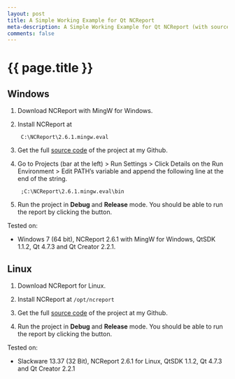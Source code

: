 ```yaml
---
layout: post
title: A Simple Working Example for Qt NCReport
meta-description: A Simple Working Example for Qt NCReport (with source codes)
comments: false
---
```


# {{ page.title }}

## Windows

1. Download NCReport with MingW for Windows.

1. Install NCReport at 

		C:\NCReport\2.6.1.mingw.eval

1. Get the full [source code](https://github.com/amree/ncreport-example) of the project at my Github.

1. Go to Projects (bar at the left) > Run Settings > Click Details on the Run Environment > Edit PATH’s variable and append the following line at the end of the string.

		;C:\NCReport\2.6.1.mingw.eval\bin

1. Run the project in **Debug** and **Release** mode. You should be able to run the report by clicking the button.

Tested on:

* Windows 7 (64 bit), NCReport 2.6.1 with MingW for Windows, QtSDK 1.1.2, Qt 4.7.3 and Qt Creator 2.2.1.

## Linux

1. Download NCReport for Linux.

1. Install NCReport at `/opt/ncreport`

1. Get the full [source code](https://github.com/amree/ncreport-example) of the project at my Github.

1. Run the project in **Debug** and **Release** mode. You should be able to run the report by clicking the button.

Tested on:

* Slackware 13.37 (32 Bit), NCReport 2.6.1 for Linux, QtSDK 1.1.2, Qt 4.7.3 and Qt Creator 2.2.1